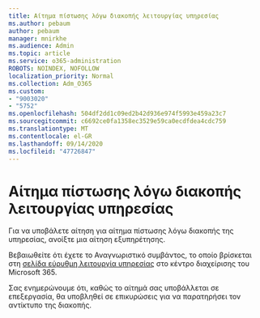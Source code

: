 ```yaml
---
title: Αίτημα πίστωσης λόγω διακοπής λειτουργίας υπηρεσίας
ms.author: pebaum
author: pebaum
manager: mnirkhe
ms.audience: Admin
ms.topic: article
ms.service: o365-administration
ROBOTS: NOINDEX, NOFOLLOW
localization_priority: Normal
ms.collection: Adm_O365
ms.custom:
- "9003020"
- "5752"
ms.openlocfilehash: 504df2dd1c09ed2b42d936e974f5993e459a23c7
ms.sourcegitcommit: c6692ce0fa1358ec3529e59ca0ecdfdea4cdc759
ms.translationtype: MT
ms.contentlocale: el-GR
ms.lasthandoff: 09/14/2020
ms.locfileid: "47726847"
---
```

# <a name="credit-request-due-to-a-service-outage"></a>Αίτημα πίστωσης λόγω διακοπής λειτουργίας υπηρεσίας

Για να υποβάλετε αίτηση για αίτημα πίστωσης λόγω διακοπής της υπηρεσίας, ανοίξτε μια αίτηση εξυπηρέτησης.

Βεβαιωθείτε ότι έχετε το Αναγνωριστικό συμβάντος, το οποίο βρίσκεται στη [σελίδα εύρυθμη λειτουργία υπηρεσίας](https://docs.microsoft.com/office365/enterprise/view-service-health) στο κέντρο διαχείρισης του Microsoft 365.

Σας ενημερώνουμε ότι, καθώς το αίτημά σας υποβάλλεται σε επεξεργασία, θα υποβληθεί σε επικυρώσεις για να παρατηρήσει τον αντίκτυπο της διακοπής.
